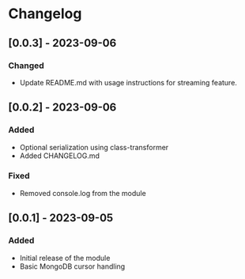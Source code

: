 # Changelog


## [0.0.3] - 2023-09-06

### Changed
- Update README.md with usage instructions for streaming feature.


## [0.0.2] - 2023-09-06

### Added
- Optional serialization using class-transformer
- Added CHANGELOG.md

### Fixed
- Removed console.log from the module


## [0.0.1] - 2023-09-05

### Added
- Initial release of the module
- Basic MongoDB cursor handling
